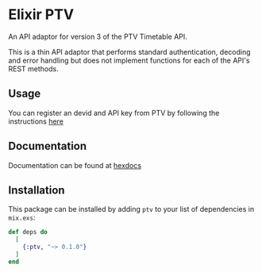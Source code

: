# Elixir PTV

An API adaptor for version 3 of the PTV Timetable API.

This is a thin API adaptor that performs standard authentication, decoding and error handling but does not implement functions for each of the API's REST methods.

## Usage
You can register an  devid and API key from PTV by following the instructions [here](https://www.ptv.vic.gov.au/footer/data-and-reporting/datasets/ptv-timetable-api/)

## Documentation
Documentation can be found at [hexdocs](https://hexdocs.pm/ptv)

## Installation

This package can be installed by adding `ptv` to your list of dependencies in `mix.exs`:

```elixir
def deps do
  [
    {:ptv, "~> 0.1.0"}
  ]
end
```
